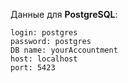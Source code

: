 Данные для **PostgreSQL**: 
```
login: postgres
password: postgres
DB name: yourAccountment
host: localhost
port: 5423

```